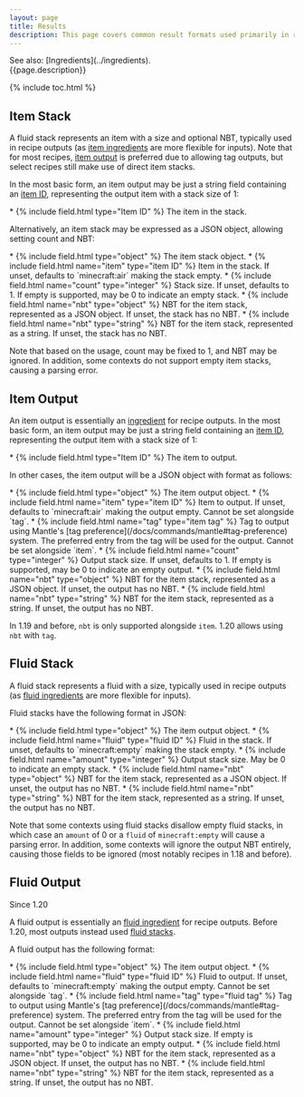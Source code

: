 ```yaml
---
layout: page
title: Results
description: This page covers common result formats used primarily in recipes.
---
```

<div class="hatnote" markdown=1>
See also: [Ingredients](../ingredients).
</div>
{{page.description}}

{% include toc.html %}

## Item Stack

A fluid stack represents an item with a size and optional NBT, typically used in recipe outputs (as [item ingredients](../ingredients#item-ingredients) are more flexible for inputs). Note that for most recipes, [item output](#item-output) is preferred due to allowing tag outputs, but select recipes still make use of direct item stacks.

In the most basic form, an item output may be just a string field containing an [item ID](#registry-ids), representing the output item with a stack size of 1:

<div class="treeview" markdown=1>
* {% include field.html type="Item ID" %} The item in the stack.
</div>

Alternatively, an item stack may be expressed as a JSON object, allowing setting count and NBT:

<div class="treeview" markdown=1>
* {% include field.html type="object" %} The item stack object.
    * {% include field.html name="item" type="item ID" %} Item in the stack. If unset, defaults to `minecraft:air` making the stack empty.
    * {% include field.html name="count" type="integer" %} Stack size. If unset, defaults to 1. If empty is supported, may be 0 to indicate an empty stack.
    * {% include field.html name="nbt" type="object" %} NBT for the item stack, represented as a JSON object. If unset, the stack has no NBT.
    * {% include field.html name="nbt" type="string" %} NBT for the item stack, represented as a string. If unset, the stack has no NBT.
</div>

Note that based on the usage, count may be fixed to 1, and NBT may be ignored. In addition, some contexts do not support empty item stacks, causing a parsing error.

## Item Output

An item output is essentially an [ingredient](../ingredients#item-ingredients) for recipe outputs.
In the most basic form, an item output may be just a string field containing an [item ID](#registry-ids), representing the output item with a stack size of 1:

<div class="treeview" markdown=1>
* {% include field.html type="Item ID" %} The item to output.
</div>

In other cases, the item output will be a JSON object with format as follows:

<div class="treeview" markdown=1>
* {% include field.html type="object" %} The item output object.
    * {% include field.html name="item" type="item ID" %} Item to output. If unset, defaults to `minecraft:air` making the output empty. Cannot be set alongside `tag`.
    * {% include field.html name="tag" type="item tag" %} Tag to output using Mantle's [tag preference](/docs/commands/mantle#tag-preference) system. The preferred entry from the tag will be used for the output. Cannot be set alongside `item`.
    * {% include field.html name="count" type="integer" %} Output stack size. If unset, defaults to 1. If empty is supported, may be 0 to indicate an empty output.
    * {% include field.html name="nbt" type="object" %} NBT for the item stack, represented as a JSON object. If unset, the output has no NBT.
    * {% include field.html name="nbt" type="string" %} NBT for the item stack, represented as a string. If unset, the output has no NBT.
</div>

In 1.19 and before, `nbt` is only supported alongside `item`. 1.20 allows using `nbt` with `tag`.

## Fluid Stack

A fluid stack represents a fluid with a size, typically used in recipe outputs (as [fluid ingredients](../ingredients#fluid-ingredients) are more flexible for inputs).

Fluid stacks have the following format in JSON:

<div class="treeview" markdown=1>
* {% include field.html type="object" %} The item output object.
    * {% include field.html name="fluid" type="fluid ID" %} Fluid in the stack. If unset, defaults to `minecraft:empty` making the stack empty.
    * {% include field.html name="amount" type="integer" %} Output stack size. May be 0 to indicate an empty stack.
    * {% include field.html name="nbt" type="object" %} NBT for the item stack, represented as a JSON object. If unset, the output has no NBT.
    * {% include field.html name="nbt" type="string" %} NBT for the item stack, represented as a string. If unset, the output has no NBT.
</div>

Note that some contexts using fluid stacks disallow empty fluid stacks, in which case an `amount` of 0 or a `fluid` of `minecraft:empty` will cause a parsing error. In addition, some contexts will ignore the output NBT entirely, causing those fields to be ignored (most notably recipes in 1.18 and before).

## Fluid Output
<div class="hatnote">Since 1.20</div>

A fluid output is essentially an [fluid ingredient](../ingredients#fluid-ingredients) for recipe outputs. Before 1.20, most outputs instead used [fluid stacks](#fluid-stack).

A fluid output has the following format:

<div class="treeview" markdown=1>
* {% include field.html type="object" %} The item output object.
    * {% include field.html name="fluid" type="fluid ID" %} Fluid to output. If unset, defaults to `minecraft:empty` making the output empty. Cannot be set alongside `tag`.
    * {% include field.html name="tag" type="fluid tag" %} Tag to output using Mantle's [tag preference](/docs/commands/mantle#tag-preference) system. The preferred entry from the tag will be used for the output. Cannot be set alongside `item`.
    * {% include field.html name="amount" type="integer" %} Output stack size. If empty is supported, may be 0 to indicate an empty output.
    * {% include field.html name="nbt" type="object" %} NBT for the item stack, represented as a JSON object. If unset, the output has no NBT.
    * {% include field.html name="nbt" type="string" %} NBT for the item stack, represented as a string. If unset, the output has no NBT.
</div>